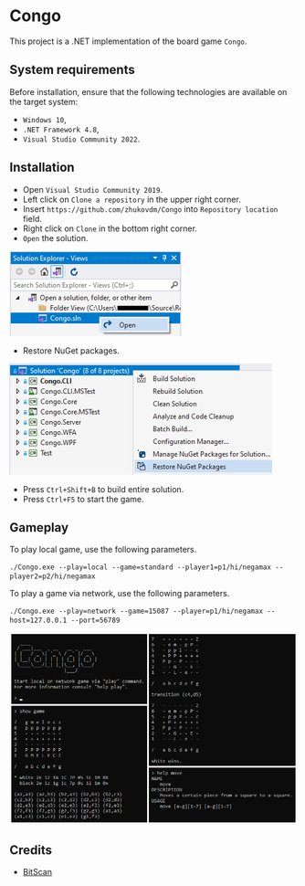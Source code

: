 # Congo

This project is a .NET implementation of the board game `Congo`.

## System requirements

Before installation, ensure that the following technologies are available
on the target system:
- `Windows 10`,
- `.NET Framework 4.8`,
- `Visual Studio Community 2022`.

## Installation

- Open `Visual Studio Community 2019`.
- Left click on `Clone a repository` in the upper right corner.
- Insert `https://github.com/zhukovdm/Congo` into `Repository location` field.
- Right click on `Clone` in the bottom right corner.
- `Open` the solution.

![open](./assets/images/install.png)

- Restore NuGet packages.

![open](./assets/images/nugets.png)

- Press `Ctrl+Shift+B` to build entire solution.
- Press `Ctrl+F5` to start the game.

## Gameplay

To play local game, use the following parameters.

```console
./Congo.exe --play=local --game=standard --player1=p1/hi/negamax --player2=p2/hi/negamax
```

To play a game via network, use the following parameters.

```console
./Congo.exe --play=network --game=15087 --player=p1/hi/negamax --host=127.0.0.1 --port=56789
```

![open](./assets/images/console.png)

## Credits

- [BitScan](https://www.chessprogramming.org/BitScan)
